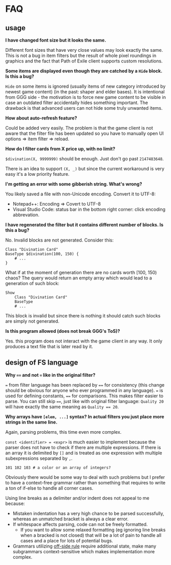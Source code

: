 # FAQ

## usage

**I have changed font size but it looks the same.**

Different font sizes that have very close values may look exactly the same. This is not a bug in item filters but the result of whole pixel roundings in graphics and the fact that Path of Exile client supports custom resolutions.

**Some items are displayed even though they are catched by a `Hide` block. Is this a bug?**

`Hide` on some items is ignored (usually items of new category introduced by newest game content) (in the past: shaper and elder bases). It is intentional from GGG side - the motivation is to force new game content to be visible in case an outdated filter accidentally hides something important. The drawback is that advanced users can not hide some truly unwanted items.

**How about auto-refresh feature?**

Could be added very easily. The problem is that the game client is not aware that the filter file has been updated so you have to manually open UI options => item filter => reload.

**How do I filter cards from X price up, with no limit?**

`$divination(X, 9999999)` should be enough. Just don't go past `2147483648`.

There is an idea to support `(X, _)` but since the current workaround is very easy it's a low priority feature.

**I'm getting an error with some gibberish string. What's wrong?**

You likely saved a file with non-Unicode encoding. Convert it to UTF-8:

- Notepad++: Encoding => Covert to UTF-8
- Visual Studio Code: status bar in the bottom right corner: click encoding abbrevation.

**I have regenerated the filter but it contains different number of blocks. Is this a bug?**

No. Invalid blocks are not generated. Consider this:

```
Class "Divination Card"
BaseType $divination(100, 150) {
	# ...
}
```

What if at the moment of generation there are no cards worth \[100, 150) chaos? The query would return an empty array which would lead to a generation of such block:

```
Show
	Class "Divination Card"
	BaseType
	# ...
```

This block is invalid but since there is nothing it should catch such blocks are simply not generated.

**Is this program allowed (does not break GGG's ToS)?**

Yes. this program does not interact with the game client in any way. It only produces a text file that is later read by it.

## design of FS language

**Why `==` and not `=` like in the original filter?**

`=` from filter language has been replaced by `==` for consistency (this change should be obvious for anyone who ever programmed in any language). `=` is used for defining constants, `==` for comparisons. This makes filter easier to parse. You can still skip `==`, just like with original filter language: `Quality 20` will have exactly the same meaning as `Quality == 20`.

**Why arrays have `[elem, ...]` syntax? In actual filters you just place more strings in the same line.**

Again, parsing problems, this time even more complex.

`const <identifier> = <expr>` is much easier to implement because the parser does not have to check if there are multiple expressions. If there is an array it is delimited by `[]` and is treated as one expression with multiple subexpressions separated by `,`.

```
101 102 103 # a color or an array of integers?
```

Obviously there would be some way to deal with such problems but I prefer to have a context-free grammar rather than something that requires to write a ton of if-else to handle all corner cases.

Using line breaks as a delimiter and/or indent does not appeal to me because:

- Mistaken indentation has a very high chance to be parsed successfully, whereas an unmatched bracket is always a clear error.
- If whitespace affects parsing, code can not be freely formatted.
  - If you want to allow some relaxed formatting (eg ignoring line breaks when a bracked is not closed) that will be a lot of pain to handle all cases and a place for lots of potential bugs.
- Grammars utilizing [off-side rule](https://en.wikipedia.org/wiki/Off-side_rule) require additional state, make many subgrammars context-sensitive which makes implementation more complex.
